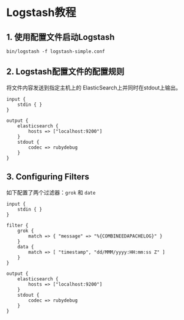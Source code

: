# Logstash教程

## 1. 使用配置文件启动Logstash

```shell
bin/logstash -f logstash-simple.conf
```

##  2. Logstash配置文件的配置规则

将文件内容发送到指定主机上的 ElasticSearch上并同时在stdout上输出。

```
input { 
	stdin { } 
}

output {
  	elasticsearch { 
  		hosts => ["localhost:9200"] 
  	}
  	stdout { 
  		codec => rubydebug 
  	}
}
```



## 3. Configuring Filters

如下配置了两个过滤器：`grok` 和 `date`

```
input {
	stdin { }
}

filter {
	grok {
		match => { "message" => "%{COMBINEEDAPACHELOG}" }
	}
	data {
		match => [ "timestamp", "dd/MMM/yyyy:HH:mm:ss Z" ]
	}
}

output {
	elasticsearch {
		hosts => ["localhost:9200"]
	}
	stdout {
		codec => rubydebug
	}
}
```























































































































































